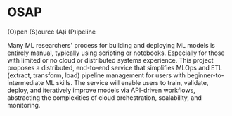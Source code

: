 # OSAP
(O)pen (S)ource (A)i (P)ipeline


Many ML researchers' process for building and deploying ML models is entirely manual, typically using scripting or notebooks. Especially for those with limited or no cloud or distributed systems experience. This project proposes a distributed, end-to-end service that simplifies MLOps and ETL (extract, transform, load) pipeline management for users with beginner-to-intermediate ML skills. The service will enable users to train, validate, deploy, and iteratively improve models via API-driven workflows, abstracting the complexities of cloud orchestration, scalability, and monitoring. 


